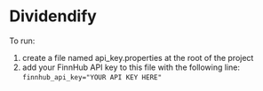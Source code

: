 # Dividendify

To run:

1) create a file named api_key.properties at the root of the project
2) add your FinnHub API key to this file with the following line: `finnhub_api_key="YOUR API KEY HERE"`
